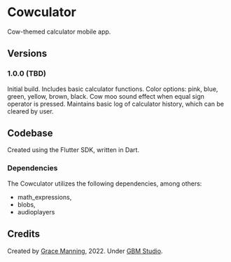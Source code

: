 # Cowculator
Cow-themed calculator mobile app.

## Versions
### 1.0.0 (TBD)
Initial build. Includes basic calculator functions. Color options: pink, blue, green, yellow, brown, black. Cow moo sound effect when equal sign operator is pressed. Maintains basic log of calculator history, which can be cleared by user.

## Codebase
Created using the Flutter SDK, written in Dart. 
### Dependencies
The Cowculator utilizes the following dependencies, among others:
* math_expressions,
* blobs,
* audioplayers

## Credits
Created by [Grace Manning](https://www.grace-manning.com), 2022.
Under [GBM Studio](https://www.grace-manning.com/gbm-studio).